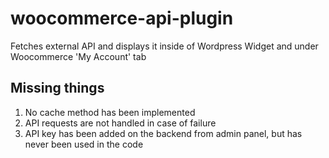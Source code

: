 # woocommerce-api-plugin
Fetches external API and displays it inside of Wordpress Widget and under Woocommerce 'My Account' tab

## Missing things

1. No cache method has been implemented
2. API requests are not handled in case of failure
3. API key has been added on the backend from admin panel, but has never been used in the code
